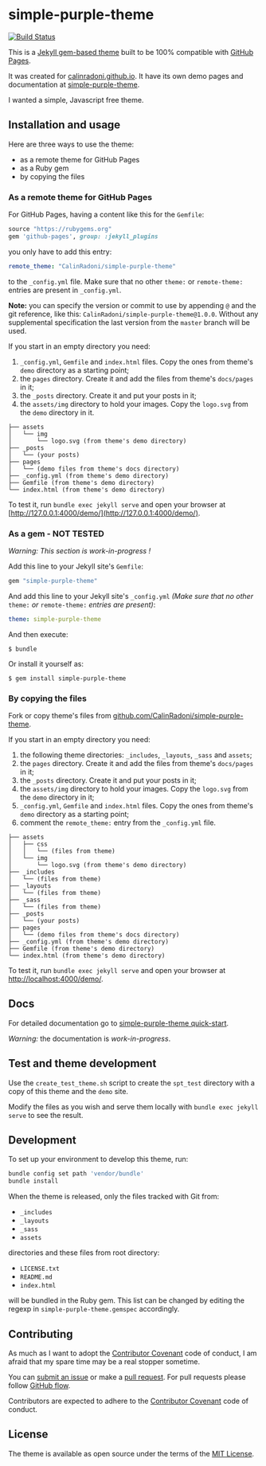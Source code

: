 # simple-purple-theme

[![Build Status](https://travis-ci.com/CalinRadoni/simple-purple-theme.svg?branch=master)](https://travis-ci.com/CalinRadoni/simple-purple-theme)

This is a [Jekyll gem-based theme](https://jekyllrb.com/docs/themes/#understanding-gem-based-themes) built to be 100%
compatible with [GitHub Pages](https://pages.github.com/).

It was created for [calinradoni.github.io](https://calinradoni.github.io/).
It have its own demo pages and documentation at [simple-purple-theme](https://calinradoni.github.io/simple-purple-theme).

I wanted a simple, Javascript free theme.

## Installation and usage

Here are three ways to use the theme:

* as a remote theme for GitHub Pages
* as a Ruby gem
* by copying the files

### As a remote theme for GitHub Pages

For GitHub Pages, having a content like this for the `Gemfile`:

```ruby
source "https://rubygems.org"
gem 'github-pages', group: :jekyll_plugins
```

you only have to add this entry:

```yaml
remote_theme: "CalinRadoni/simple-purple-theme"
```

to the `_config.yml` file. Make sure that no other `theme:` or `remote-theme:`
entries are present in `_config.yml`.

**Note:** you can specify the version or commit to use by appending `@` and the
git reference, like this: `CalinRadoni/simple-purple-theme@1.0.0`. Without any
supplemental specification the last version from the `master` branch will be used.

If you start in an empty directory you need:

1. `_config.yml`, `Gemfile` and `index.html` files. Copy the ones from theme's `demo` directory as a starting point;
2. the `pages` directory. Create it and add the files from theme's `docs/pages` in it;
3. the `_posts` directory. Create it and put your posts in it;
4. the `assets/img` directory to hold your images. Copy the `logo.svg` from the `demo` directory in it.

```tree
├── assets
│   └── img
│       └── logo.svg (from theme's demo directory)
├── _posts
│   └── (your posts)
├── pages
│   └── (demo files from theme's docs directory)
├── _config.yml (from theme's demo directory)
├── Gemfile (from theme's demo directory)
└── index.html (from theme's demo directory)
```

To test it, run `bundle exec jekyll serve` and open your browser at
[http://127.0.0.1:4000/demo/](http://127.0.0.1:4000/demo/).

### As a gem - NOT TESTED

*Warning: This section is work-in-progress !*

Add this line to your Jekyll site's `Gemfile`:

```ruby
gem "simple-purple-theme"
```

And add this line to your Jekyll site's `_config.yml` *(Make sure that no other*
`theme:` *or* `remote-theme:` *entries are present)*:

```yaml
theme: simple-purple-theme
```

And then execute:

    $ bundle

Or install it yourself as:

    $ gem install simple-purple-theme

### By copying the files

Fork or copy theme's files from [github.com/CalinRadoni/simple-purple-theme](https://github.com/CalinRadoni/simple-purple-theme).

If you start in an empty directory you need:

1. the following theme directories: `_includes`, `_layouts`, `_sass` and `assets`;
2. the `pages` directory. Create it and add the files from theme's `docs/pages` in it;
3. the `_posts` directory. Create it and put your posts in it;
4. the `assets/img` directory to hold your images. Copy the `logo.svg` from the `demo` directory in it;
5. `_config.yml`, `Gemfile` and `index.html` files. Copy the ones from theme's `demo` directory as a starting point;
6. comment the `remote_theme:` entry from the `_config.yml` file.

```tree
├── assets
│   ├── css
│   │   └── (files from theme)
│   └── img
│       └── logo.svg (from theme's demo directory)
├── _includes
│   └── (files from theme)
├── _layouts
│   └── (files from theme)
├── _sass
│   └── (files from theme)
├── _posts
│   └── (your posts)
├── pages
│   └── (demo files from theme's docs directory)
├── _config.yml (from theme's demo directory)
├── Gemfile (from theme's demo directory)
└── index.html (from theme's demo directory)
```

To test it, run `bundle exec jekyll serve` and open your browser at
[http://localhost:4000/demo/](http://localhost:4000/demo/).

## Docs

For detailed documentation go to [simple-purple-theme quick-start](https://calinradoni.github.io/simple-purple-theme/docs/quick-start).

*Warning:* the documentation is *work-in-progress*.

## Test and theme development

Use the `create_test_theme.sh` script to create the `spt_test` directory with a copy of this theme and the `demo` site.

Modify the files as you wish and serve them locally with `bundle exec jekyll serve` to see the result.

## Development

To set up your environment to develop this theme, run:

```ruby
bundle config set path 'vendor/bundle'
bundle install
```

When the theme is released, only the files tracked with Git from:

* `_includes`
* `_layouts`
* `_sass`
* `assets`

directories and these files from root directory:

* `LICENSE.txt`
* `README.md`
* `index.html`

will be bundled in the Ruby gem. This list can be changed by editing the regexp in `simple-purple-theme.gemspec` accordingly.

## Contributing

As much as I want to adopt the [Contributor Covenant](http://contributor-covenant.org) code of conduct, I am afraid that my spare time may be a real stopper sometime.

You can [submit an issue](https://github.com/CalinRadoni/simple-purple-theme/issues/new) or make a [pull request](https://help.github.com/en/github/collaborating-with-issues-and-pull-requests/about-pull-requests).
For pull requests please follow [GitHub flow](https://guides.github.com/introduction/flow/).

Contributors are expected to adhere to the [Contributor Covenant](http://contributor-covenant.org) code of conduct.

## License

The theme is available as open source under the terms of the [MIT License](https://opensource.org/licenses/MIT).
